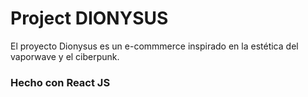 # Project DIONYSUS

El proyecto Dionysus es un e-commmerce inspirado en la estética del vaporwave y el ciberpunk. 

### Hecho con React JS
